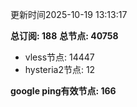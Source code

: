 更新时间2025-10-19 13:13:17

**总订阅: 188**
**总节点: 40758**
- vless节点: 14447
- hysteria2节点: 12

**google ping有效节点: 166**
